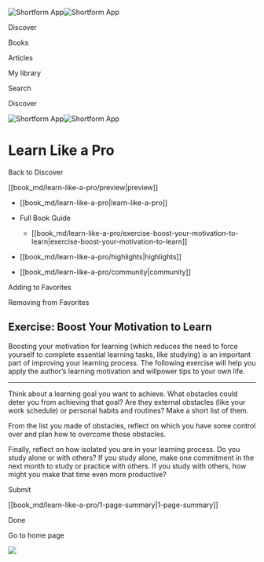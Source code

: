![Shortform App](/img/logo.36a2399e.svg)![Shortform App](/img/logo-dark.70c1b072.svg)

Discover

Books

Articles

My library

Search

Discover

![Shortform App](/img/logo.36a2399e.svg)![Shortform App](/img/logo-dark.70c1b072.svg)

# Learn Like a Pro

Back to Discover

[[book_md/learn-like-a-pro/preview|preview]]

  * [[book_md/learn-like-a-pro|learn-like-a-pro]]
  * Full Book Guide

    * [[book_md/learn-like-a-pro/exercise-boost-your-motivation-to-learn|exercise-boost-your-motivation-to-learn]]
  * [[book_md/learn-like-a-pro/highlights|highlights]]
  * [[book_md/learn-like-a-pro/community|community]]



Adding to Favorites 

Removing from Favorites 

## Exercise: Boost Your Motivation to Learn

Boosting your motivation for learning (which reduces the need to force yourself to complete essential learning tasks, like studying) is an important part of improving your learning process. The following exercise will help you apply the author’s learning motivation and willpower tips to your own life.

* * *

Think about a learning goal you want to achieve. What obstacles could deter you from achieving that goal? Are they external obstacles (like your work schedule) or personal habits and routines? Make a short list of them.

From the list you made of obstacles, reflect on which you have some control over and plan how to overcome those obstacles.

Finally, reflect on how isolated you are in your learning process. Do you study alone or with others? If you study alone, make one commitment in the next month to study or practice with others. If you study with others, how might you make that time even more productive?

Submit 

[[book_md/learn-like-a-pro/1-page-summary|1-page-summary]]

Done

Go to home page 

![](https://bat.bing.com/action/0?ti=56018282&Ver=2&mid=25a3ea8e-8129-4556-ac93-0239db2171f4&sid=49fff5b0636c11eeb9c611038afc8668&vid=4a005010636c11ee80c703d4c4a7acd5&vids=0&msclkid=N&pi=0&lg=en-US&sw=800&sh=600&sc=24&nwd=1&tl=Shortform%20%7C%20Book&p=https%3A%2F%2Fwww.shortform.com%2Fapp%2Fbook%2Flearn-like-a-pro%2Fexercise-boost-your-motivation-to-learn&r=&lt=476&evt=pageLoad&sv=1&rn=298837)
